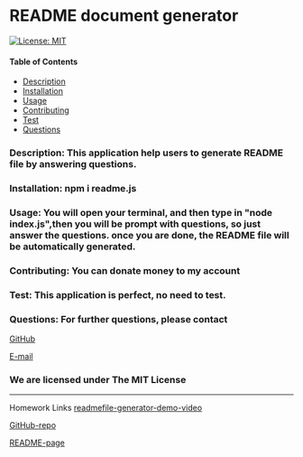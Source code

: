 #  README document generator
[![License: MIT](https://img.shields.io/badge/License-MIT-yellow.svg)](https://opensource.org/licenses/MIT)
#### Table of Contents
* [Description](#Description)
* [Installation](#Installation)
* [Usage](#Usage)
* [Contributing](#Contributing)
* [Test](#Test)
* [Questions](#Questions)
### Description: This application help users to generate README file by answering questions.
### Installation: npm i readme.js
### Usage: You will open your terminal, and then type in "node index.js",then you will be prompt with questions, so just answer the questions. once you are done, the README file will be automatically generated.
### Contributing: You can donate money to my account
### Test: This application is perfect, no need to test. 
### Questions: For further questions, please contact
[GitHub](https://github.com/yinping-520)

[E-mail](564356146@qq.com)
### We are licensed under The MIT License
------
Homework Links
[readmefile-generator-demo-video](https://drive.google.com/file/d/1ZU3uoA84_oegkWodhSaERrvUDV2cMZvZ/view)

[GitHub-repo](https://github.com/yinping-520/readme-generator)

[README-page](https://raw.githubusercontent.com/yinping-520/readme-generator/main/README.md)
